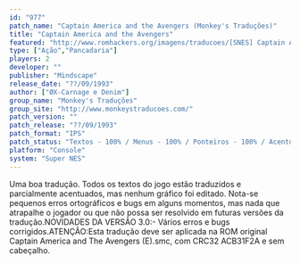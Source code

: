 ```yaml
---
id: "977"
patch_name: "Captain America and the Avengers (Monkey's Traduções)"
title: "Captain America and the Avengers"
featured: "http://www.romhackers.org/imagens/traducoes/[SNES] Captain America and The Avengers - Monkey's Traduções - 1.png"
type: ["Ação","Pancadaria"]
players: 2
developer: ""
publisher: "Mindscape"
release_date: "??/09/1993"
author: ["ØX-Carnage e Denim"]
group_name: "Monkey's Traduções"
group_site: "http://www.monkeystraducoes.com/"
patch_version: ""
patch_release: "??/09/1993"
patch_format: "IPS"
patch_status: "Textos - 100% / Menus - 100% / Ponteiros - 100% / Acentos - 50% / Gráficos - 0%"
platform: "Console"
system: "Super NES"
---
```


Uma boa tradução. Todos os textos do jogo estão traduzidos e parcialmente acentuados, mas nenhum gráfico foi editado. Nota-se pequenos erros ortográficos e bugs em alguns momentos, mas nada que atrapalhe o jogador ou que não possa ser resolvido em futuras versões da tradução.NOVIDADES DA VERSÃO 3.0:- Vários erros e bugs corrigidos.ATENÇÃO:Esta tradução deve ser aplicada na ROM original Captain America and The Avengers (E).smc, com CRC32 ACB31F2A e sem cabeçalho.